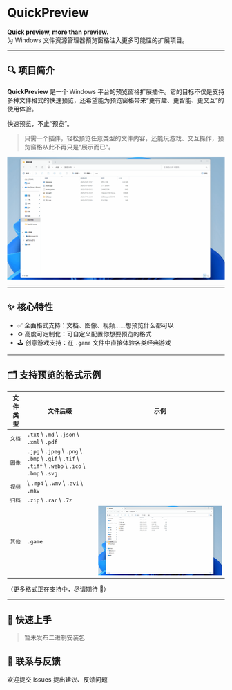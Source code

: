 # QuickPreview

**Quick preview, more than preview.**  
为 Windows 文件资源管理器预览窗格注入更多可能性的扩展项目。

---

## 🔍 项目简介

**QuickPreview** 是一个 Windows 平台的预览窗格扩展插件。它的目标不仅是支持多种文件格式的快速预览，还希望能为预览窗格带来“更有趣、更智能、更交互”的使用体验。

快速预览，不止“预览”。


> 只需一个插件，轻松预览任意类型的文件内容，还能玩游戏、交互操作，预览窗格从此不再只是“展示而已”。

![snake](./Assets/snake.gif)


---

## ✨ 核心特性

- ✅ 全面格式支持：文档、图像、视频……想预览什么都可以
- ⚙️ 高度可定制化：可自定义配置你想要预览的格式
- 🕹️ 创意游戏支持：在 `.game` 文件中直接体验各类经典游戏

---

## 🗂️ 支持预览的格式示例

| 文件类型 | 文件后缀 | 示例 |
|-|-|-|
| `文档` | `.txt` \ `.md` \ `.json` \ `.xml` \ `.pdf` |  |
| `图像` | `.jpg` \ `.jpeg` \ `.png` \ `.bmp` \ `.gif` \ `.tif` \ `.tiff` \ `.webp` \ `.ico` \ `.bmp` \ `.svg` |  |
| `视频` | \ `.mp4` \ `.wmv` \ `.avi` \ `.mkv` |  |
| `归档` | `.zip` \ `.rar` \ `.7z` |  |
| `其他` | `.game` | ![snake](./Assets/snake.gif) |

（更多格式正在支持中，尽请期待 🎉）

---

## 🚀 快速上手

> 暂未发布二进制安装包

## 📮 联系与反馈

欢迎提交 Issues 提出建议、反馈问题
